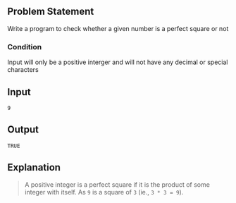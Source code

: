 ## Problem Statement

Write a program to check whether a given number is a perfect square or not

### Condition

Input will only be a positive interger and will not have any decimal or special characters

## Input

    9

## Output

    TRUE

## Explanation

> A positive integer is a perfect square if it is the product of some integer with itself.
> As `9` is a square of `3` (ie., `3 * 3 = 9`).
